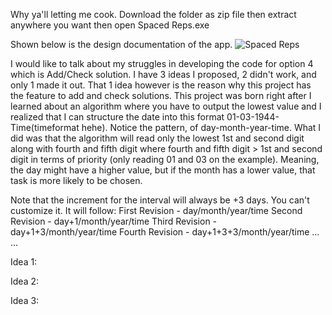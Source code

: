 Why ya'll letting me cook.
Download the folder as zip file then extract anywhere you want then open Spaced Reps.exe


Shown below is the design documentation of the app.
![Spaced Reps](https://github.com/linuxlaber/Spaced-Reps/assets/170599771/d73e85ae-2868-47cf-abe5-325ed9990ecf)

I would like to talk about my struggles in developing the code for option 4 which is Add/Check solution. I have 3 ideas I proposed, 2 didn't work, and only 1 made it out. That 1 idea however is the reason why this project has the feature to add and check solutions. This project was born right after I learned about an algorithm where you have to output the lowest value and I realized that I can structure the date into this format 01-03-1944-Time(timeformat hehe). Notice the pattern, of day-month-year-time. What I did was that the algorithm will read only the lowest 1st and second digit along with fourth and fifth digit where fourth and fifth digit > 1st and second digit in terms of priority (only reading 01 and 03 on the example). Meaning, the day might have a higher value, but if the month has a lower value, that task is more likely to be chosen.

Note that the increment for the interval will always be +3 days. You can't customize it. It will follow:
First Revision - day/month/year/time
Second Revision - day+1/month/year/time
Third Revision - day+1+3/month/year/time
Fourth Revision - day+1+3+3/month/year/time
...
...

Idea 1:

Idea 2:

Idea 3:


